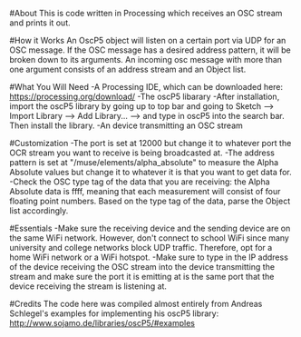 #About
This is code written in Processing which receives an OSC stream and prints it out.

#How it Works
An OscP5 object will listen on a certain port via UDP for an OSC message. If the OSC message has a desired address pattern, it will be broken down to its arguments. An incoming osc message with more than one argument consists of an address stream and an Object list.

#What You Will Need
-A Processing IDE, which can be downloaded here: https://processing.org/download/
-The oscP5 libarary
  -After installation, import the oscP5 library by going up to top bar and going to Sketch --> Import Library --> Add Library... --> and type in oscP5 into the search bar. Then install the library.
-An device transmitting an OSC stream

#Customization
-The port is set at 12000 but change it to whatever port the OCR stream you want to receive is being broadcasted at.
-The address pattern is set at "/muse/elements/alpha_absolute" to measure the Alpha Absolute values but change it to whatever it is that you want to get data for.
-Check the OSC type tag of the data that you are receiving: the Alpha Absolute data is ffff, meaning that each measurement will consist of four floating point numbers. Based on the type tag of the data, parse the Object list accordingly.

#Essentials
-Make sure the receiving device and the sending device are on the same WiFi network. However, don't connect to school WiFi since many university and college networks block UDP traffic. Therefore, opt for a home WiFi network or a WiFi hotspot.
-Make sure to type in the IP address of the device receiving the OSC stream into the device transmitting the stream and make sure the port it is emitting at is the same port that the device receiving the stream is listening at.

#Credits
The code here was compiled almost entirely from Andreas Schlegel's examples for implementing his oscP5 library: http://www.sojamo.de/libraries/oscP5/#examples
